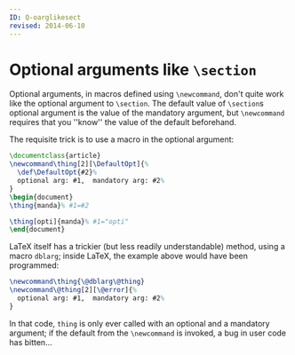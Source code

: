 ```yaml
---
ID: Q-oarglikesect
revised: 2014-06-10
---
```

# Optional arguments like `\section`

Optional arguments, in macros defined using `\newcommand`, don't
quite work like the optional argument to `\section`.  The default
value of `\section`s optional argument is the value of the
mandatory argument, but `\newcommand` requires that you ''know'' the
value of the default beforehand.

The requisite trick is to use a macro in the optional argument:
<!-- {% raw %} -->
```latex
\documentclass{article}
\newcommand\thing[2][\DefaultOpt]{%
  \def\DefaultOpt{#2}%
  optional arg: #1,  mandatory arg: #2%
}
\begin{document}
\thing{manda}% #1=#2

\thing[opti]{manda}% #1="opti"
\end{document}
```
<!-- {% endraw %} -->
LaTeX itself has a trickier (but less readily understandable)
method, using a macro `dblarg`; inside LaTeX, the example
above would have been programmed:
<!-- {% raw %} -->
```latex
\newcommand\thing{\@dblarg\@thing}
\newcommand\@thing[2][\@error]{%
  optional arg: #1,  mandatory arg: #2%
}
```
<!-- {% endraw %} -->
In that code, `thing` is only ever called with an optional and a
mandatory argument; if the default from the `\newcommand` is
invoked, a bug in user code has bitten&hellip;

